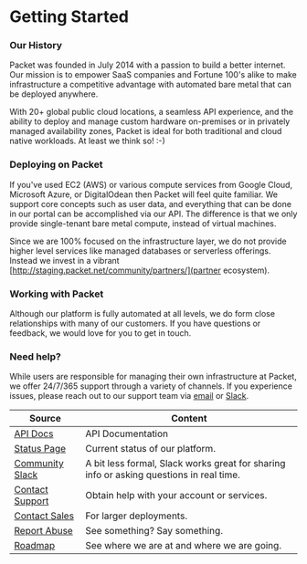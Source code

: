 <!--<meta>
{
    "title":"Overview",
    "description":"Platform Overview",
    "date": "09/20/2019",
    "tag":["Packet Platform", "FAQ"]
}
</meta>-->


# Getting Started

### Our History
Packet was founded in July 2014 with a passion to build a better internet. Our mission is to empower SaaS companies and Fortune 100's alike to make infrastructure a competitive advantage with automated bare metal that can be deployed anywhere. 

With 20+ global public cloud locations, a seamless API experience, and the ability to deploy and manage custom hardware on-premises or in privately managed availability zones, Packet is ideal for both traditional and cloud native workloads. At least we think so!  :-)  

### Deploying on Packet
If you've used EC2 (AWS) or various compute services from Google Cloud, Microsoft Azure, or DigitalOdean then Packet will feel quite familiar. We support core concepts such as user data, and everything that can be done in our portal can be accomplished via our API.  The difference is that we only provide single-tenant bare metal compute, instead of virtual machines. 

Since we are 100% focused on the infrastructure layer, we do not provide higher level services like managed databases or serverless offerings. Instead we invest in a vibrant [http://staging.packet.net/community/partners/](partner ecosystem).

### Working with Packet
Although our platform is fully automated at all levels, we do form close relationships with many of our customers. If you have questions or feedback, we would love for you to get in touch.

### Need help?
While users are responsible for managing their own infrastructure at Packet, we offer 24/7/365 support through a variety of channels. If you experience issues, please reach out to our support team via [email](mailto:support@packet.com) or [Slack](https://slack.packet.com/).

| Source  | Content |
| ------------- | ------------- |
| [API Docs](https://www.packet.com/developers/api/) | API Documentation |
| [Status Page](https://status.packet.com/) | Current status of our platform. |
| [Community Slack](https://slack.packet.com/) | A bit less formal, Slack works great for sharing info or asking questions in real time. |
| [Contact Support](https://app.packet.net/support) | Obtain help with your account or services. |
| [Contact Sales](mailto:sales@packet.com) | For larger deployments. |
| [Report Abuse](mailto:abuse@packet.com) | See something? Say something. |
| [Roadmap](https://www.packet.com/developers/roadmap/) | See where we are at and where we are going. |

